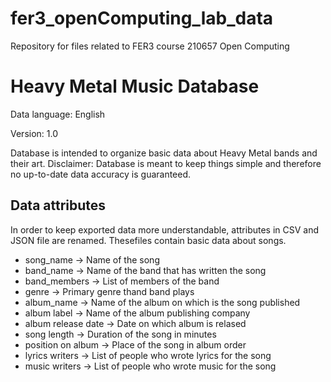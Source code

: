 # fer3_openComputing_lab_data
Repository for files related to FER3 course 210657 Open Computing
<h1>Heavy Metal Music Database</h1>
<p>Data language: English</p>
<p>Version: 1.0</p>
<p>
  Database is intended to organize basic data about Heavy Metal bands and their art.
  Disclaimer: Database is meant to keep things simple and therefore no up-to-date data accuracy is guaranteed.
</p>
<h2>Data attributes</h2>
<p>In order to keep exported data more understandable, attributes in CSV and JSON file are renamed. Thesefiles contain basic data about songs.</p>
<ul>
  <li>song_name -> Name of the song</li>
  <li>band_name -> Name of the band that has written the song</li>
  <li>band_members -> List of members of the band</li>
  <li>genre -> Primary genre thand band plays</li>
  <li>album_name -> Name of the album on which is the song published</li>
  <li>album label -> Name of the album publishing company</li>
  <li>album release date -> Date on which album is relased</li>
  <li>song length -> Duration of the song in minutes</li>
  <li>position on album -> Place of the song in album order</li>
  <li>lyrics writers -> List of people who wrote lyrics for the song</li>
  <li>music writers -> List of people who wrote music for the song</li>
</ul>
